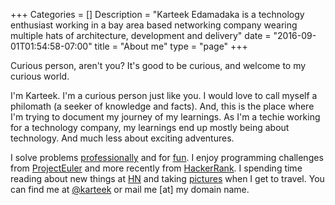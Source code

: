 +++
Categories = []
Description = "Karteek Edamadaka is a technology enthusiast working in a bay area based networking company wearing multiple hats of architecture, development and delivery"
date = "2016-09-01T01:54:58-07:00"
title = "About me"
type = "page"
+++

Curious person, aren't you? It's good to be curious, and welcome to my curious world.

I'm Karteek. I'm a curious person just like you. I would love to call myself a philomath (a seeker of knowledge and facts).
And, this is the place where I'm trying to document my journey of my learnings. As I'm a techie working for a technology company,
my learnings end up mostly being about technology. And much less about exciting adventures.

I solve problems [professionally](https://www.linkedin.com/in/karteek) and for [fun](https://github.com/karteek).
I enjoy programming challenges from [ProjectEuler](https://projecteuler.net) and more recently from [HackerRank](http://hackerrank.com/).
I spending time reading about new things at [HN](https://news.ycombinator.com/) and taking [pictures](https://www.instagram.com/karteek.e/) when I get to travel. You can find me at [@karteek](https://twitter.com/karteek) or mail me [at] my domain name.
